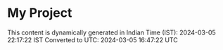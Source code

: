 # My Project

This content is dynamically generated in Indian Time (IST): 2024-03-05 22:17:22 IST
Converted to UTC: 2024-03-05 16:47:22 UTC

